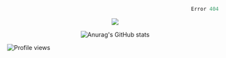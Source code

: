 
  
```python
                                                            Error 404   :(
```

<p align="center">
  <a href="https://skillicons.dev">
    <img src="https://skillicons.dev/icons?i=py,ts,rust,java" />
  </a>
</p>

<p align="center">
  <img alt="Anurag's GitHub stats" src="https://github-readme-stats.vercel.app/api?username=Kernel-rb&show_icons=true&theme=tokyonight">
</p>

![Profile views](https://gpvc.arturio.dev/[Kernel-rb])


 <!--[![Kernel-rbGitHub stats](https://github-readme-stats.vercel.app/api/top-langs?username=Kernel-rb&hide=html,scss,stylus,blade,dart,css,javascript,cmake&theme=tokyonight&show_icons=true)](https://github.com/Kernel-rb)-->
 
